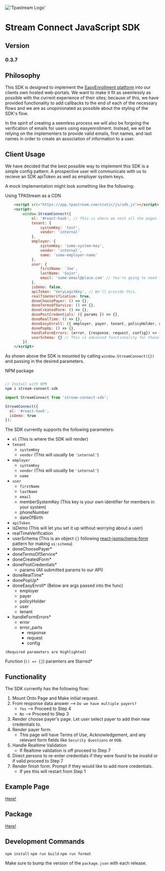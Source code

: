  !['Tpastream Logo'](https://s3.amazonaws.com/tpastream-public/tpastream-logo-hori-RGB.179x33.png)
# Stream Connect JavaScript SDK

## Version

### 0.3.7

## Philosophy
This SDK is designed to implement the [EasyEnrollment platform](https://www.easyenrollment.net) into our clients own hosted web-portals. We want to make it fit as seemlessly as possible with the current experience of their sites; because of this, we have provided functionality to add callbacks to the end of each of the necessary flows and we are as unopinionated as possible about the styling of the SDK's flow.

In the spirit of creating a seemless process we will also be forgoing the verification of emails for users using easyenrollment. Instead, we will be relying on the implementers to provide valid emails, first names, and last names in order to create an association of information to a user.

## Client Usage
We have decided that the best possible way to implement this SDK is a simple config pattern. A prospective user will communicate with us to recieve an SDK apiToken as well as employer system keys. 

A mock implementation might look something like the following:

Using TPAStream as a CDN
```html
    <script src="https://app.tpastream.com/static/js/sdk.js"></script>
    <script>
        window.StreamConnect({
            el: '#react-hook', // This is where we nest all the pages for the form. You will pass in a selector.
            tenant: {
                systemKey: 'test',
                vendor: 'internal'
            },
            employer: {
                systemKey: 'some-system-key',
                vendor: 'internal',
                name: 'some-employer-name'
            },
            user: {
                firstName: 'Joe', 
                lastName: 'Sajor', 
                email: 'some-email@place.com' // You're going to need to provide This
            },
            isDemo: false,
            apiToken: 'VeryLegitKey', // We'll provide this.
            realTimeVerification: true,
            doneChoosePayer: () => {},
            doneTermsOfService: () => {},
            doneCreatedForm: () => {},
            donePostCredentials: ({ params }) => {},
            doneRealTime: () => {},
            doneEasyEnroll: ({ employer, payer, tenant, policyHolder, user }) => {},
            donePopUp: () => {},
            handleFormErrors: (error, {response, request, config}) => {} // This is a callback which will basically act as a try catch for form issues
            userSchema: {} // This is advanced functionality for those who know react-jsonform-schema
        })
    </script>
```

As shown above the SDK is mounted by calling `window.StreamConnect({})` and passing in the desired parameters.

NPM package
```javascript

// Install with NPM
npm i stream-connect-sdk

import StreamConnect from 'stream-connect-sdk';

StreamConnect({
  el: '#react-hook',
  isDemo: true
});
```



The SDK currently supports the following parameters:
* `el` (This is where the SDK will render)
* `tenant`
    * `systemKey`
    * `vendor` (This will usually be `'internal'`)
* `employer`
    * `systemKey`
    * `vendor` (This will usually be `'internal'`)
    * `name`
* `user`
    * `firstName`
    * `lastName`
    * `email`
    * memberSystemKey (This key is your own identifier for members in your system)
    * phoneNumber
    * dateOfBirth
* `apiToken`
* isDemo (This will let you set it up without worrying about a user)
* realTimeVerification
* userSchema (This is an object `{}` following [react-jsonschema-form](https://react-jsonschema-form.readthedocs.io/en/latest/) pattern for making `ui:schema`)
* doneChoosePayer*
* doneTermsOfService*
* doneCreatedForm*
* donePostCredentials*
    * params (All submitted params to our API)
* doneRealTime*
* donePopUp*
* doneEasyEnroll* (Below are args passed into the func)
    * employer
    * payer
    * policyHolder
    * user
    * tenant
* handleFormErrors*
    * error
    * error_parts
        * response
        * request
        * config

`(Required parameters are Highlighted)`

Function (`() => {}`) paramters are Starred\*

## Functionality
The SDK currently has the following flow:
1. Mount Onto Page and Make initial request.
2. From response data answer --> `Do we have multiple payers?`
    * `Yes` --> Proceed to Step 4
    * `No` --> Proceed to Step 3
3. Render choose payer's page. Let user select payer to add their new credentials to.
4. Render payer form.
    * This page will have Terms of Use, Acknowledgement, and any relevant form fields like `Security Questions` or `DOB`.
5. Handle Realtime Validation
    * If Realtime validation is off proceed to Step 7
6. Direct persons to re-enter credentials if they were found to be invalid or if valid proceed to Step 7
7. Render finish form. Prompt if they would like to add more credentials.
    * If yes this will restart from Step 1

## Example Page
[Here!](https://www.tpastream.com/sdk_demo.html)

## Package
[Here!](https://www.npmjs.com/package/stream-connect-sdk)

## Development Commands
`npm install`
`npm run build`
`npm run format`

Make sure to bump the version of the `package.json` with each release.